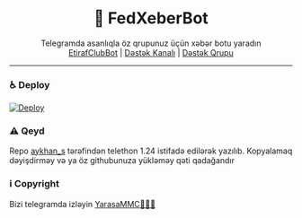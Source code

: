 <div align="center">
  <h1>💌 FedXeberBot</h1>
</div>
<p align="center">
    Telegramda asanlıqla öz qrupunuz üçün xəbər botu yaradın
    <br>
        <a href="https://t.me/xeberfed">EtirafClubBot</a> |
        <a href="https://t.me/YarasaMMC">Dəstək Kanalı</a> |
        <a href="https://t.me/YarasaSupport">Dəstək Qrupu</a>
    <br>
</p>

----
### ♿ Deploy
[![Deploy](https://www.herokucdn.com/deploy/button.svg)](https://heroku.com/deploy?template=https://github.com/XTQ05/EtirafBot.git)


### ⚠️ Qeyd
 Repo <a href="https://t.me/aykhan_s">aykhan_s</a> tərəfindən telethon 1.24 istifadə edilərək yazılıb. Kopyalamaq dəyişdirməy və ya öz githubunuza yükləməy qəti qadağandır
### ℹ️ Copyright
Bizi telegramda izləyin <a href="https://t.me/YarasaMMC">YarasaMMC👨🏻‍💻</a>
